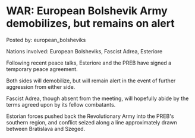 # WAR: European Bolshevik Army demobilizes, but remains on alert

Posted by: european_bolsheviks

Nations involved: European Bolsheviks, Fascist Adrea, Esteriore

Following recent peace talks, Esteriore and the PREB have signed a temporary peace agreement. 

Both sides will demobilize, but will remain alert in the event of further aggression from either side. 

Fascist Adrea, though absent from the meeting, will hopefully abide by the terms agreed upon by its fellow combatants. 

Estorian forces pushed back the Revolutionary Army into the PREB's southern region, and conflict seized along a line approximately drawn between Bratislava and Szeged.